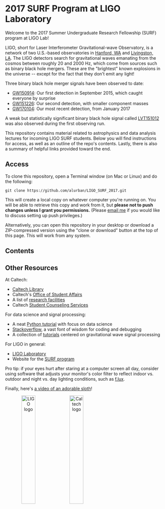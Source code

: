 # 2017 SURF Program at LIGO Laboratory

Welcome to the 2017 Summer Undergraduate Research Fellowship (SURF) program at LIGO Lab!

LIGO, short for Laser Interferometer Gravitational-wave Observatory, is a network of two U.S.-based observatories in [Hanford, WA](https://www.ligo.caltech.edu/WA/) and [Livingston, LA](https://www.ligo.caltech.edu/LA/). The LIGO detectors search for gravitational waves emanating from the cosmos between roughly 20 and 2000 Hz, which come from sources such as binary black hole mergers. These are the "brightest" known explosions in the universe -- except for the fact that they don't emit any light!

Three binary black hole merger signals have been observed to date:
* [GW150914](https://losc.ligo.org/events/GW150914/): Our first detection in September 2015, which caught everyone by surprise
* [GW151226](https://losc.ligo.org/events/GW151226/): Our second detection, with smaller component masses
* [GW170104](https://losc.ligo.org/events/GW170104/): Our most recent detection, from January 2017

A weak but statistically significant binary black hole signal called [LVT151012](https://losc.ligo.org/events/LVT151012) was also observed during the first observing run.

This repository contains material related to astrophysics and data analysis lectures for incoming LIGO SURF students. Below you will find instructions for access, as well as an outline of the repo's contents. Lastly, there is also a summary of helpful links provided toward the end.

Access
------

To clone this repository, open a Terminal window (on Mac or Linux) and do the following:

```
git clone https://github.com/alurban/LIGO_SURF_2017.git
```

This will create a local copy on whatever computer you're running on. You will be able to retrieve this copy and work from it, but **please not to push changes unless I grant you permissions.** (Please [email me](mailto:aurban@ligo.caltech.edu) if you would like to discuss setting up push privileges.)

Alternatively, you can open this repository in your desktop or download a ZIP-compressed version using the "clone or download" button at the top of this page. This will work from any system.

Contents
--------



Other Resources
---------------

At Caltech:
* [Caltech Library](http://library.caltech.edu)
* Caltech's [Office of Student Affairs](http://www.studaff.caltech.edu)
* A list of [research facilities](https://www.caltech.edu/content/research-facilities)
* Caltech [Student Counseling Services](https://counseling.caltech.edu)

For data science and signal processing:
* A neat [Python tutorial](https://www.learnpython.org) with focus on data science
* [Stackoverflow](http://stackoverflow.com), a vast font of wisdom for coding and debugging
* A collection of [tutorials](https://losc.ligo.org/tutorials/) centered on gravitational wave signal processing

For LIGO in general:
* [LIGO Laboratory](http://ligo.caltech.edu)
* Website for the [SURF program](https://labcit.ligo.caltech.edu/LIGO_web/students/SURF/)

Pro tip: if your eyes hurt after staring at a computer screen all day, consider using software that adjusts your monitor's color filter to reflect indoor vs. outdoor and night vs. day lighting conditions, such as [f.lux](https://justgetflux.com).

Finally, here's [a video of an adorable sloth](https://youtu.be/DkmrWY5zYbA)!

<p align="center">
	<img src="https://dcc.ligo.org/public/0000/F0900035/001/F0900035-v1%20%28high%20resolution%29.jpg" alt="LIGO logo" width="300" style="float: left; width: 30%; margin-right: 1%; margin-bottom: 0.5em;" />
	<img src="http://wennberg-wiki.caltech.edu/@api/deki/files/67/=Caltech_logo.png" alt="Caltech logo" width="300" style="float: left; width: 30%; margin-right: 1%; margin-bottom: 0.5em;" />
</p>

